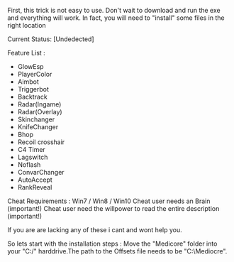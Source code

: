 First, this trick is not easy to use. Don't wait to download and run the exe and everything will work. In fact, you will need to "install" some files in the right location



Current Status: [Undedected]

Feature List :
- GlowEsp
- PlayerColor
- Aimbot
- Triggerbot
- Backtrack
- Radar(Ingame)
- Radar(Overlay)
- Skinchanger
- KnifeChanger
- Bhop
- Recoil crosshair
- C4 Timer
- Lagswitch
- Noflash
- ConvarChanger
- AutoAccept
- RankReveal


Cheat Requirements :
Win7 / Win8 / Win10
Cheat user needs an Brain (important!)
Cheat user need the willpower to read the entire description (important!)

If you are are lacking any of these i cant and wont help you.

So lets start with the installation steps :
Move the "Medicore" folder into your "C:/" harddrive.The path to the Offsets file needs to be "C:\Mediocre".


